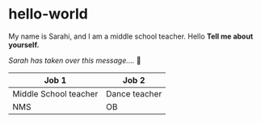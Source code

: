 # hello-world
My name is Sarahi, and I am a middle school teacher.
Hello
**Tell me about yourself.**

*Sarah has taken over this message....* :white_flower:

Job 1 | Job 2
------|-------
Middle School teacher | Dance teacher
NMS | OB
